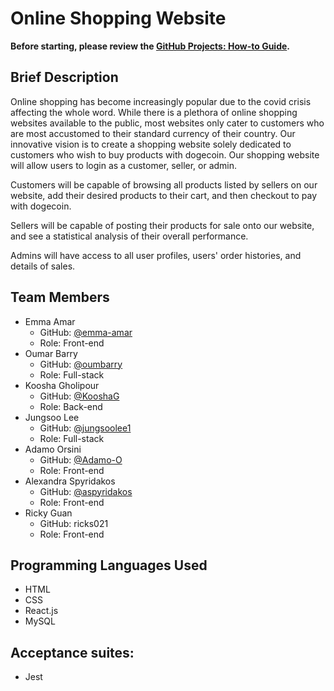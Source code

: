# Online Shopping Website
**Before starting, please review the [GitHub Projects: How-to Guide](https://github.com/SOEN-341-Project/Online-Shopping-Website/blob/7464f2cce2d6086d896a20e5abc670403e24e762/GitHub%20Projects%20-%20How-to%20Guide.md).**

## Brief Description
Online shopping has become increasingly popular due to the covid crisis affecting the whole word. While there is a plethora of online shopping websites available to the public, most websites only cater to customers who are most accustomed to their standard currency of their country. Our innovative vision is to create a shopping website solely dedicated to customers who wish to buy products with dogecoin. Our shopping website will allow users to login as a customer, seller, or admin.

Customers will be capable of browsing all products listed by sellers on our website, add their desired products to their cart, and then checkout to pay with dogecoin.

Sellers will be capable of posting their products for sale onto our website, and see a statistical analysis of their overall performance.

Admins will have access to all user profiles, users' order histories, and details of sales.

## Team Members
- Emma Amar
  - GitHub: [@emma-amar](https://github.com/emma-amar)
  - Role: Front-end
- Oumar Barry
  - GitHub: [@oumbarry](https://github.com/oumbarry)
  - Role: Full-stack
- Koosha Gholipour
  - GitHub: [@KooshaG](https://github.com/KooshaG)
  - Role: Back-end
- Jungsoo Lee
  - GitHub: [@jungsoolee1](https://github.com/jungsoolee1)
  - Role: Full-stack
- Adamo Orsini
  - GitHub: [@Adamo-O](https://github.com/Adamo-O)
  - Role: Front-end
- Alexandra Spyridakos
  - GitHub: [@aspyridakos](https://github.com/aspyridakos)
  - Role: Front-end
- Ricky Guan
  - GitHub: ricks021
  - Role: Front-end

## Programming Languages Used
- HTML
- CSS
- React.js
- MySQL
## Acceptance suites:
- Jest
